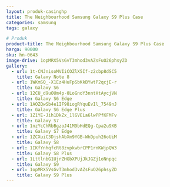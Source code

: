 ```yaml
---
layout: produk-casinghp
title: The Neighbourhood Samsung Galaxy S9 Plus Case
categories: samsung
tags: galaxy

# Produk
product-title: The Neighbourhood Samsung Galaxy S9 Plus Case
harga: 90000
sku: hn-0643
image-drive: 1opMRX5VsGvT3mhod3vAZsFuO26phsyZD
gallery:
  - url: 1t-CNJnisoMVIiCOZlX5If-z2cbp8dSC5
    title: Galaxy Note 8
  - url: 1WKmSQ_-X1Ez4HuFpSbKkBYwtP2qcjE-r
    title: Galaxy S6
  - url: 12CU_d9uOUm4p-0LoGnoY3nntHtAycjVN
    title: Galaxy S6 Edge
  - url: 1AOZQwSb4e1IF98iogRYquEvIl_7549nJ
    title: Galaxy S6 Edge Plus
  - url: 1Z1YE-Jih1DkZx_1lGVELa6lwPPfKFMFv
    title: Galaxy S7
  - url: 1nzYcChRbBgzoJ41M9bHdEQg-Cpa2u9XB
    title: Galaxy S7 Edge
  - url: 1ZCXuiC3DjshAbXm9YGB-WhDpuh26oUiM
    title: Galaxy S8
  - url: 1IKfYnhqfcRt8zvpkwbrCPP1rnKWjpQW3
    title: Galaxy S8 Plus
  - url: 1LttlnbG1UjrZHGbXPUjJkJGZj1oNnpqc
    title: Galaxy S9
  - url: 1opMRX5VsGvT3mhod3vAZsFuO26phsyZD
    title: Galaxy S9 Plus
---
```


